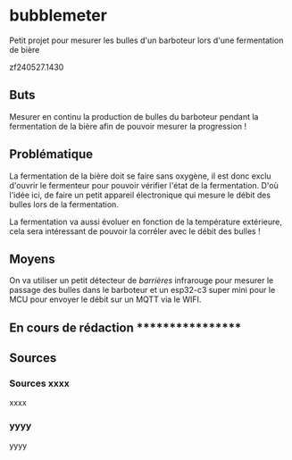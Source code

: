 # bubblemeter
Petit projet pour mesurer les bulles d'un barboteur lors d'une fermentation de bière

zf240527.1430


## Buts
Mesurer en continu la production de bulles du barboteur pendant la fermentation de la bière afin de pouvoir mesurer la progression !


## Problématique
La fermentation de la bière doit se faire sans oxygène, il est donc exclu d'ouvrir le fermenteur pour pouvoir vérifier l'état de la fermentation. D'où l'idée ici, de faire un petit appareil électronique qui mesure le débit des bulles lors de la fermentation.

La fermentation va aussi évoluer en fonction de la température extérieure, cela sera intéressant de pouvoir la corréler avec le débit des bulles !


## Moyens
On va utiliser un petit détecteur de *barrières* infrarouge pour mesurer le passage des bulles dans le barboteur et un esp32-c3 super mini pour le MCU pour envoyer le débit sur un MQTT via le WIFI.




## En cours de rédaction ****************





## Sources
### Sources xxxx 
xxxx

### yyyy
yyyy



